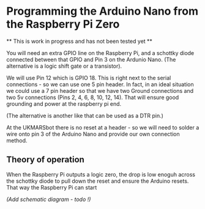 # Programming the Arduino Nano from the Raspberry Pi Zero

** This is work in progress and has not been tested yet **

You will need an extra GPIO line on the Raspberry Pi, and a schottky diode connected between that GPIO and Pin 3 on the Ardunio Nano. (The alternative is a logic shift gate or a transistor).

We will use Pin 12 which is GPIO 18. This is right next to the serial connections - so we can use one 5 pin header. In fact, in an ideal situation we could use a 7 pin header so that we have two Ground connections and two 5v connections (Pins 2, 4, 6, 8, 10, 12, 14). That will ensure good grounding and power at the raspberry pi end.

(The alternative is another like that can be used as a DTR pin.)

At the UKMARSbot there is no reset at a header - so we will need to solder a wire onto pin 3 of the Arduino Nano and provide our own connection method.


## Theory of operation

When the Raspberry Pi outputs a logic zero, the drop is low enoguh across the schottky diode to pull down the reset and ensure the Arduino resets. That way the Raspberry Pi  can start



*(Add schematic diagram - todo !)*



